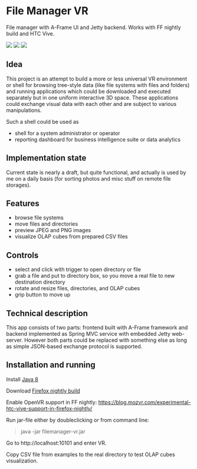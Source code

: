 # File Manager VR
File manager with A-Frame UI and Jetty backend. Works with FF nightly build and HTC Vive.

![](https://github.com/jhspetersson/filemanager-vr/blob/master/screenshots/2.png)
![](https://github.com/jhspetersson/filemanager-vr/blob/master/screenshots/4.png)
![](https://github.com/jhspetersson/filemanager-vr/blob/master/screenshots/6.png)

## Idea

This project is an attempt to build a more or less universal VR environment or shell for browsing tree-style data (like file systems with files and folders) and running applications which could be downloaded and executed separately but in one uniform interactive 3D space. These applications could exchange visual data with each other and are subject to various manipulations.

Such a shell could be used as

* shell for a system administrator or operator
* reporting dashboard for business intelligence suite or data analytics

## Implementation state

Current state is nearly a draft, but quite functional, and actually is used by me on a daily basis (for sorting photos and misc stuff on remote file storages).

## Features

* browse file systems
* move files and directories
* preview JPEG and PNG images
* visualize OLAP cubes from prepared CSV files

## Controls

* select and click with trigger to open directory or file
* grab a file and put to directory box, so you move a real file to new destination directory
* rotate and resize files, directories, and OLAP cubes
* grip button to move up

## Technical description

This app consists of two parts: frontend built with A-Frame framework and backend implemented as Spring MVC service with embedded Jetty web-server. However both parts could be replaced with something else as long as simple JSON-based exchange protocol is supported.

## Installation and running

Install [Java 8](https://www.java.com)

Download [Firefox nightly build](https://nightly.mozilla.org/)

Enable OpenVR support in FF nightly: https://blog.mozvr.com/experimental-htc-vive-support-in-firefox-nightly/

Run jar-file either by doubleclicking or from command line:

> java -jar filemanager-vr.jar

Go to http://localhost:10101 and enter VR.

Copy CSV file from examples to the real directory to test OLAP cubes visualization.
